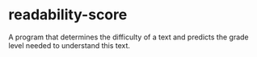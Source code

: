# readability-score
A program that determines the difficulty of a text and predicts the grade level needed to understand this text.
